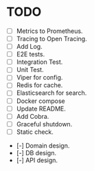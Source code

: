 # TODO

- [ ] Metrics to Prometheus.
- [ ] Tracing to Open Tracing.
- [ ] Add Log.
- [ ] E2E tests.
- [ ] Integration Test.
- [ ] Unit Test.
- [ ] Viper for config.
- [ ] Redis for cache.
- [ ] Elasticsearch for search.
- [ ] Docker compose
- [ ] Update README.
- [ ] Add Cobra.
- [ ] Graceful shutdown.
- [ ] Static check.
- [-] Domain design.
- [-] DB design.
- [-] API design.
